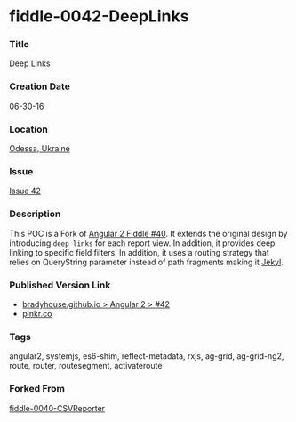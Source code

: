 fiddle-0042-DeepLinks
======

### Title

Deep Links


### Creation Date

06-30-16


### Location

[Odessa, Ukraine](https://www.google.com.ua/maps/@46.5926263,30.7875891,14z?hl=en)


### Issue

[Issue 42](https://github.com/bradyhouse/house/issues/42)


### Description

This POC is a Fork of [Angular 2 Fiddle #40](https://github.com/bradyhouse/house/tree/master/fiddles/angular2/fiddle-0040-CSVReporter).  It extends the original design by introducing
`deep links` for each report view.  In addition, it provides deep linking to specific field filters.  In addition,
it uses a routing strategy that relies on QueryString parameter instead of path fragments making it [Jekyl](https://jekyllrb.com/).


### Published Version Link

*   [bradyhouse.github.io > Angular 2 > #42](http://bradyhouse.github.io/angular2/fiddle-0042-DeepLinks)
*   [plnkr.co](http://embed.plnkr.co/pfhjOP/)


### Tags

angular2, systemjs, es6-shim, reflect-metadata, rxjs, ag-grid, ag-grid-ng2, route, router, routesegment, activateroute


### Forked From

[fiddle-0040-CSVReporter](https://github.com/bradyhouse/house/tree/master/fiddles/angular2/fiddle-0040-CSVReporter)
